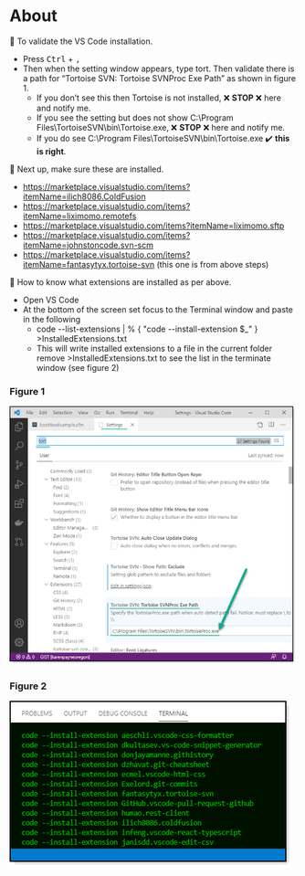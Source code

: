 # About

:radio_button: To validate the VS Code installation.

- Press <kbd>Ctrl</kbd> + <kbd>,</kbd>
- Then when the setting window appears, type tort. Then validate there is a path for “Tortoise SVN: Tortoise SVNProc Exe Path” as shown in figure 1.
  - If you don’t see this then Tortoise is not installed, :x: **STOP** :x: here and notify me.
  - If you see the setting but does not show C:\Program Files\TortoiseSVN\bin\Tortoise.exe, :x: **STOP** :x: here and notify me.
  - If you do see C:\Program Files\TortoiseSVN\bin\Tortoise.exe :heavy_check_mark: **this is right**.

:radio_button: Next up, make sure these are installed.
- https://marketplace.visualstudio.com/items?itemName=ilich8086.ColdFusion
- https://marketplace.visualstudio.com/items?itemName=liximomo.remotefs
- https://marketplace.visualstudio.com/items?itemName=liximomo.sftp
- https://marketplace.visualstudio.com/items?itemName=johnstoncode.svn-scm
- https://marketplace.visualstudio.com/items?itemName=fantasytyx.tortoise-svn (this one is from above steps)

:radio_button: How to know what extensions are installed as per above.

- Open VS Code
- At the bottom of the screen set focus to the Terminal window and paste in the following
  - code --list-extensions | % { "code --install-extension $_" } >InstalledExtensions.txt
  - This will write installed extensions to a file in the current folder remove >InstalledExtensions.txt to see the list in the terminate window (see figure 2)


### Figure 1

![sss](images/figure1.png)

### Figure 2

![sss](images/TerminalWin.png)
